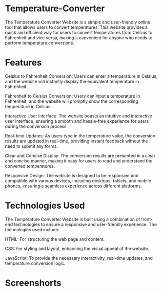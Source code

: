 # Temperature-Converter

The Temperature Converter Website is a simple and user-friendly online tool that allows users to convert temperatures. This website provides a quick and efficient way for users to convert temperatures from Celsius to Fahrenheit and vice versa, making it convenient for anyone who needs to perform temperature conversions.

# Features 

Celsius to Fahrenheit Conversion: Users can enter a temperature in Celsius, and the website will instantly display the equivalent temperature in Fahrenheit.

Fahrenheit to Celsius Conversion: Users can input a temperature in Fahrenheit, and the website will promptly show the corresponding temperature in Celsius.

Interactive User Interface: The website boasts an intuitive and interactive user interface, ensuring a smooth and hassle-free experience for users during the conversion process.

Real-time Updates: As users type in the temperature value, the conversion results are updated in real-time, providing instant feedback without the need to submit any forms.

Clear and Concise Display: The conversion results are presented in a clear and concise manner, making it easy for users to read and understand the converted temperatures.

Responsive Design: The website is designed to be responsive and compatible with various devices, including desktops, tablets, and mobile phones, ensuring a seamless experience across different platforms.


# Technologies Used 

The Temperature Converter Website is built using a combination of front-end technologies to ensure a responsive and user-friendly experience. The technologies used include:

HTML: For structuring the web page and content.

CSS: For styling and layout, enhancing the visual appeal of the website.

JavaScript: To provide the necessary interactivity, real-time updates, and temperature conversion logic.

# Screenshorts

